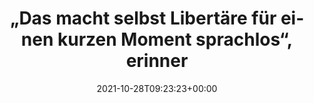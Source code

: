 ---
retweeted: false
source: <a href="https://mobile.twitter.com" rel="nofollow">Twitter Web App</a>
entities:
  hashtags: []
  symbols: []
  user_mentions: []
  urls:
  - url: https://t.co/SLdp4Zg5h8
    expanded_url: https://taz.de/Polizist-klagt-wegen-Beleidigung/!5807327/
    display_url: taz.de/Polizist-klagt…
    indices:
    - '135'
    - '158'
display_text_range:
- '0'
- '158'
favorite_count: '1'
id_str: '1453653614564716544'
truncated: false
retweet_count: '0'
id: '1453653614564716544'
possibly_sensitive: false
created_at: Thu Oct 28 09:23:23 +0000 2021
favorited: false
full_text: |-
  „Das macht selbst Libertäre für einen kurzen Moment sprachlos“, erinnert sich Dumbsky. Dann sei er in lautes Lachen ausgebrochen.

  :D
lang: de
quote_url: https://taz.de/Polizist-klagt-wegen-Beleidigung/!5807327/
tags:
- pesos/twitter
date: '2021-10-28T09:23:23+00:00'
src: https://twitter.com/bascht/status/1453653614564716544
original_url: https://twitter.com/bascht/status/1453653614564716544
type: twitter_tweet
text: |-
  „Das macht selbst Libertäre für einen kurzen Moment sprachlos“, erinnert sich Dumbsky. Dann sei er in lautes Lachen ausgebrochen.

  :D
title: "„Das macht selbst Libertäre für einen kurzen Moment sprachlos“, erinner"

---